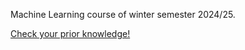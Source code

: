 Machine Learning course of winter semester 2024/25.

[Check your prior knowledge!](https://colab.research.google.com/drive/1uWDBCxhqb_C03k5CpgQ_JB9tov3UCmmu#scrollTo=xH4sLQkGQXW9)